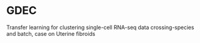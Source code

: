 # GDEC
Transfer learning for clustering single-cell RNA-seq data crossing-species and batch, case on Uterine fibroids
